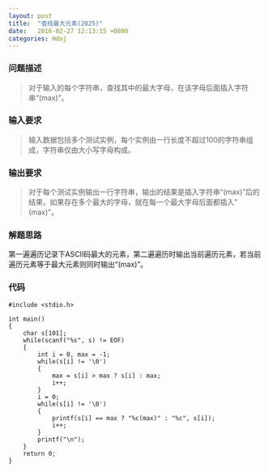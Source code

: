 ```yaml
---
layout: post
title:  "查找最大元素(2025)"
date:   2016-02-27 12:13:15 +0800
categories: Hdoj
---
```

### __问题描述__
> 对于输入的每个字符串，查找其中的最大字母，在该字母后面插入字符串“(max)”。

### __输入要求__
> 输入数据包括多个测试实例，每个实例由一行长度不超过100的字符串组成，字符串仅由大小写字母构成。

### __输出要求__
> 对于每个测试实例输出一行字符串，输出的结果是插入字符串“(max)”后的结果，如果存在多个最大的字母，就在每一个最大字母后面都插入"(max)"。

### __解题思路__
第一遍遍历记录下ASCII码最大的元素，第二遍遍历时输出当前遍历元素，若当前遍历元素等于最大元素则同时输出“(max)”。

### __代码__
	#include <stdio.h>

	int main()
	{
	    char s[101];
	    while(scanf("%s", s) != EOF)
	    {
	        int i = 0, max = -1;
	        while(s[i] != '\0')
	        {
	            max = s[i] > max ? s[i] : max;
	            i++;
	        }
	        i = 0;
	        while(s[i] != '\0')
	        {
	            printf(s[i] == max ? "%c(max)" : "%c", s[i]);
	            i++;
	        }
	        printf("\n");
	    }
	    return 0;
	}